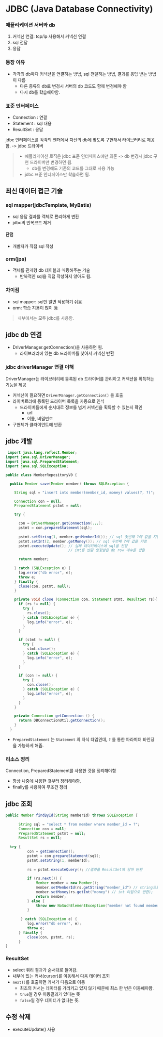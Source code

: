 # JDBC (Java Database Connectivity)

### 애플리케이션 서버와 db
1. 커넥션 연결: tcp/ip 사용해서 커넥션 연결
2. sql 전달
3. 응답

### 등장 이유
- 각각의 db마다 커넥션을 연결하는 방법, sql 전달하는 방법, 결과를 응답 받는 방법이 다름
  - 다른 종류의 db로 변경시 서버의 db 코드도 함께 변경해야 함
  - 다시 db를 학습해야함.

### 표준 인터페이스
- Connection : 연결
- Statement : sql 내용
- ResultSet : 응답

jdbc 인터페이스를 각각의 벤더에서 자신의 db에 맞도록 구현해서 라이브러리로 제공함. -> jdbc 드라이버

> - 애플리케이션 로직은 jdbc 표준 인터페이스에만 의존 -> db 변경시 jdbc 구현 드라이버만 변경하면 됨.
>   - db를 변경해도 기존의 코드를 그대로 사용 가능
> - jdbc 표준 인터페이스만 학습하면 됨.


## 최신 데이터 접근 기술
### sql mapper(jdbcTemplate, MyBatis)
- sql 응답 결과를 객체로 편리하게 변환
- jdbc의 반복코드 제거
#### 단점
- 개발자가 직접 sql 작성

### orm(jpa)
- 객체를 관게형 db 테이블과 매핑해주는 기술
  - 반복적인 sql을 직접 작성하지 않아도 됨.

### 차이점
- sql mapper: sql만 알면 적용하기 쉬움
- orm: 학습 지용이 많이 듦
> 내부에서는 모두 jdbc를 사용함.

## jdbc db 연결
- DriverManager.getConnection()을 사용하면 됨.
  - 라이브러리에 있는 db 드라이버를 찾아서 커넥션 반환

### jdbc driverManager 연결 이해
DriverManager는 라이브러리에 등록된 db 드라이버를 관리하고 커넥션을 획득하는 기능을 제공
- 커넥션이 필요하면 `DriverManager.getConnection()` 을 호출
- 라이버르러에 등록된 드라이버 목록을 자동으로 인식
  - 드라이버들에게 순서대로 정보를 넘겨 커넥션을 획득할 수 있는지 확인
    - url
    - 이름, 비밀번호
- 구현체가 클라이언트에 반환

## jdbc 개발

```java
 import java.lang.reflect.Member;
import java.sql.DriverManager;
import java.sql.PreparedStatement;
import java.sql.SQLException;

public class MemberRepositoryV0 {

  public Member save(Member member) throws SQLException {

    String sql = "insert into member(member_id, money) values(?, ?)";

    Connection con = null;
    PreparedStatement pstmt = null;

    try {

      con = DriverManager.getConnection(...);
      pstmt = con.prepareStatement(sql);
      
      pstmt.setString(1, member.getMemberId()); // sql 첫번째 ?에 값을 지정
      pstmt.setInt(2, member.getMoney()); // sql 두번째 ?에 값을 지정
      pstmt.executeUpdate(); // 실제 데이터베이스에 sql을 전달
                             // int를 반환 영향받은 db row 개수를 반환

      return member;
      
    } catch (SQLException e) {
      log.error("db error", e);
      throw e;
    } finally {
      close(con, pstmt, null);
    }

    private void close (Connection con, Statement stmt, ResultSet rs){
      if (rs != null) {
        try {
          rs.close();
        } catch (SQLException e) {
          log.info("error", e);
        }
      }

      if (stmt != null) {
        try {
          stmt.close();
        } catch (SQLException e) {
          log.info("error", e);
        }
      }

      if (con != null) {
        try {
          con.close();
        } catch (SQLException e) {
          log.info("error", e);
        }
      }
    }

    private Connection getConnection () {
      return DBConnectionUtil.getConnection();
    }
  }
```
- `PreparedStatement` 는 `Statement` 의 자식 타입인데, `?` 를 통한 파라미터 바인딩을 가능하게 해줌.
### 리소스 정리
Connection, PreparedStatement를 사용한 것을 정리해야함
- 항상 나중에 사용한 것부터 정리해야함.
- finally를 사용하여 무조건 정리


## jdbc 조회
```java
public Member findById(String memberId) throws SQLException {
  
      String sql = "select * from member where member_id = ?";
      Connection con = null;
      PreparedStatement pstmt = null;
      ResultSet rs = null;
  
  try {
          con = getConnection();
          pstmt = con.prepareStatement(sql);
          pstmt.setString(1, memberId);
    
          rs = pstmt.executeQuery(); //결과를 ResultSet에 담아 반환
  
		  if (rs.next()) {
              Member member = new Member();
              member.setMemberId(rs.getString("member_id") // string으로 반환);
              member.setMoney(rs.getInt("money") // int 타입으로 반환);
              return member;
          } else {
              throw new NoSuchElementException("member not found memberId=" + memberId); 
          }
  
       } catch (SQLException e) {
          log.error("db error", e);
          throw e;
      } finally {
          close(con, pstmt, rs);
      } 
}
```
### ResultSet
- select 쿼리 결과가 순서대로 들어감.
- 내부에 있는 커서(cursor)를 이동해서 다음 데이터 조회
- `next()`를 호출하면 커서가 다음으로 이동
  - 최초의 커서는 데이터를 가리키고 있지 않기 때문에 최소 한 번은 이동해야함.
  - `true`일 경우 이동결과가 있다는 뜻
  - `false`일 경우 데이터가 없다는 뜻.

## 수정 삭제
- executeUpdate() 사용